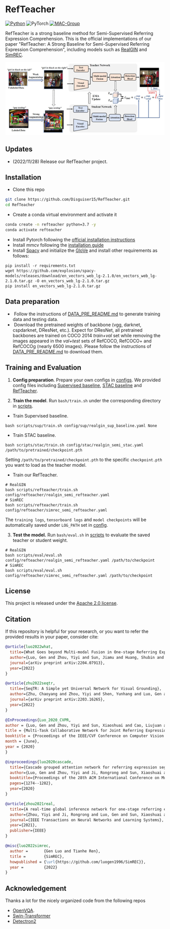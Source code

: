 # RefTeacher

[![Python](https://img.shields.io/badge/python-blue.svg)](https://www.python.org/)
![PyTorch](https://img.shields.io/badge/pytorch-%237732a8)
[![MAC-Group](https://img.shields.io/badge/mac-group-orange.svg)](https://mac.xmu.edu.cn/)

RefTeacher is a strong baseline method for Semi-Supervised Referring Expression Comprehension. This is the official implementations of our paper  "RefTeacher: A Strong Baseline for Semi-Supervised Referring Expression Comprehension", including models such as [RealGIN](https://ieeexplore.ieee.org/abstract/document/9470913) and [SimREC](https://arxiv.org/abs/2204.07913).


<p align="center">
	<img src="./misc/RefTeacher.jpg" width="800">
</p>


## Updates
- (2022/11/28) Release our RefTeacher project.

## Installation
- Clone this repo
```bash
git clone https://github.com/Disguiser15/RefTeacher.git
cd RefTeacher
```
- Create a conda virtual environment and activate it
```bash
conda create -n refteacher python=3.7 -y
conda activate refteacher
```
- Install Pytorch following the [official installation instructions](https://pytorch.org/get-started/locally/)
- Install mmcv following the [installation guide](https://github.com/open-mmlab/mmcv#installation)
- Install [Spacy](https://spacy.io/) and initialize the [GloVe](https://github-releases.githubusercontent.com/84940268/9f4d5680-4fed-11e9-9dd2-988cce16be55?X-Amz-Algorithm=AWS4-HMAC-SHA256&X-Amz-Credential=AKIAIWNJYAX4CSVEH53A%2F20210815%2Fus-east-1%2Fs3%2Faws4_request&X-Amz-Date=20210815T072922Z&X-Amz-Expires=300&X-Amz-Signature=1bd1bd4fc52057d8ac9eec7720e3dd333e63c234abead471c2df720fb8f04597&X-Amz-SignedHeaders=host&actor_id=48727989&key_id=0&repo_id=84940268&response-content-disposition=attachment%3B%20filename%3Den_vectors_web_lg-2.1.0.tar.gz&response-content-type=application%2Foctet-stream) and install other requirements as follows:
```
pip install -r requirements.txt
wget https://github.com/explosion/spacy-models/releases/download/en_vectors_web_lg-2.1.0/en_vectors_web_lg-2.1.0.tar.gz -O en_vectors_web_lg-2.1.0.tar.gz
pip install en_vectors_web_lg-2.1.0.tar.gz
```

## Data preparation

-  Follow the instructions of  [DATA_PRE_README.md](./DATA_PRE_README.md) to generate training data and testing data.
-  Download the pretrained weights of backbone (vgg, darknet, cspdarknet, DResNet, etc.).  Expect for DResNet, all pretrained backbones are trained on COCO 2014 *train+val*  set while removing the images appeared in the *val+test* sets of RefCOCO, RefCOCO+ and RefCOCOg (nearly 6500 images).  Please follow the instructions of  [DATA_PRE_README.md](./DATA_PRE_README.md) to download them.

## Training and Evaluation 

<!-- 1. Prepare your settings. To train a model, you should  modify ``./config/config.yaml``  to adjust the settings  you want. 
2. Train the model. run ` train.py`  under the main folder to start training:
```
python train.py --config ./config/config.yaml
```
3. Test the model.   Then, you can run ` test.py`  by
```
python test.py --eval-weights ./logs/simrec/1/weights/det_best.pth
```
4. Training log.  Logs are stored in ``./logs`` directory, which records the detailed training curve and accuracy per epoch. If you want to log the visualizations, please  set  ``LOG_IMAGE`` to ``True`` in ``config.yaml``.    -->

1. **Config preparation**. Prepare your own configs in [configs](./config). We provided config files including [Supervised baseline](./config/sup), [STAC baseline](./config/stac) and [RefTeacher](./config/refteacher).

2. **Train the model**. Run `bash/train.sh` under the corresponding directory in [scripts](./scripts).
- Train Supervised baseline.
```shell
bash scripts/sup/train.sh config/sup/realgin_sup_baseline.yaml None
```
- Train STAC baseline.
```shell
bash scripts/stac/train.sh config/stac/realgin_semi_stac.yaml /path/to/pretrained/checkpoint.pth
```
Setting `/path/to/pretrained/checkpoint.pth` to the specific `checkpoint.pth` you want to load as the teacher model.
- Train our RefTeacher.
```shell
# RealGIN
bash scripts/refteacher/train.sh config/refteacher/realgin_semi_refteacher.yaml
# SimREC
bash scripts/refteacher/train.sh config/refteacher/simrec_semi_refteacher.yaml
```
The `training logs`, `tensorboard logs` and `model checkpoints` will be automatically saved under `LOG_PATH` set in [config](./config).

3. **Test the model.** Run `bash/eval.sh` in [scripts](./scripts/eval) to evaluate the saved teacher or student weight.
```shell
# RealGIN
bash scripts/eval/eval.sh config/refteacher/realgin_semi_refteacher.yaml /path/to/checkpoint
# SimREC
bash scripts/eval/eval.sh config/refteacher/simrec_semi_refteacher.yaml /path/to/checkpoint
```

## License

This project is released under the [Apache 2.0 license](LICENSE).

## Citation

If this repository is helpful for your research, or you want to refer the provided results in your paper, consider cite:
```BibTeX
@article{luo2022what,
  title={What Goes beyond Multi-modal Fusion in One-stage Referring Expression Comprehension: An Empirical Study},
  author={Luo, Gen and Zhou, Yiyi and Sun, Jiamu and Huang, Shubin and Sun, Xiaoshuai and Ye, Qixiang and Wu, Yongjian and Ji, Rongrong},
  journal={arXiv preprint arXiv:2204.07913},
  year={2022}
}
```
```BibTeX
@article{zhu2022seqtr,
  title={SeqTR: A Simple yet Universal Network for Visual Grounding},
  author={Zhu, Chaoyang and Zhou, Yiyi and Shen, Yunhang and Luo, Gen and Pan, Xingjia and Lin, Mingbao and Chen, Chao and Cao, Liujuan and Sun, Xiaoshuai and Ji, Rongrong},
  journal={arXiv preprint arXiv:2203.16265},
  year={2022}
}
```
```BibTeX
@InProceedings{Luo_2020_CVPR,
author = {Luo, Gen and Zhou, Yiyi and Sun, Xiaoshuai and Cao, Liujuan and Wu, Chenglin and Deng, Cheng and Ji, Rongrong},
title = {Multi-Task Collaborative Network for Joint Referring Expression Comprehension and Segmentation},
booktitle = {Proceedings of the IEEE/CVF Conference on Computer Vision and Pattern Recognition (CVPR)},
month = {June},
year = {2020}
}
```
```BibTeX
@inproceedings{luo2020cascade,
  title={Cascade grouped attention network for referring expression segmentation},
  author={Luo, Gen and Zhou, Yiyi and Ji, Rongrong and Sun, Xiaoshuai and Su, Jinsong and Lin, Chia-Wen and Tian, Qi},
  booktitle={Proceedings of the 28th ACM International Conference on Multimedia},
  pages={1274--1282},
  year={2020}
}
```
```BibTeX
@article{zhou2021real,
  title={A real-time global inference network for one-stage referring expression comprehension},
  author={Zhou, Yiyi and Ji, Rongrong and Luo, Gen and Sun, Xiaoshuai and Su, Jinsong and Ding, Xinghao and Lin, Chia-Wen and Tian, Qi},
  journal={IEEE Transactions on Neural Networks and Learning Systems},
  year={2021},
  publisher={IEEE}
}
```
```BibTeX
@misc{luo2022simrec,
  author =       {Gen Luo and Tianhe Ren},
  title =        {SimREC},
  howpublished = {\url{https://github.com/luogen1996/SimREC}},
  year =         {2022}
}
```
## Acknowledgement

Thanks a lot for the nicely organized code from the following repos
- [OpenVQA](https://github.com/MILVLG/openvqa).
- [Swin-Transformer](https://github.com/microsoft/Swin-Transformer)
- [Detectron2](https://github.com/facebookresearch/detectron2)

